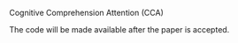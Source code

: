 Cognitive Comprehension Attention (CCA)

The code will be made available after the paper is accepted.
